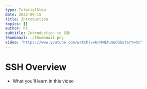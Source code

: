 ```yaml
---
type: TutorialStep
date: 2022-09-15
title: Introduction
topics: []
author: hs
subtitle: Introduction to SSH
thumbnail: ./thumbnail.png
video: "https://www.youtube.com/watch?v=UnM4QAumuCQ&start=0s"
---
```


# SSH Overview

- What you'll learn in this video
